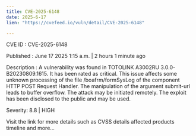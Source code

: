 ```yaml
---
title: CVE-2025-6148
date: 2025-6-17
lien: "https://cvefeed.io/vuln/detail/CVE-2025-6148"

---
```


CVE ID : CVE-2025-6148

Published :  June 17
2025
1:15 a.m. | 2 hours
1 minute ago

Description : A vulnerability was found in TOTOLINK A3002RU 3.0.0-B20230809.1615. It has been rated as critical. This issue affects some unknown processing of the file /boafrm/formSysLog of the component HTTP POST Request Handler. The manipulation of the argument submit-url leads to buffer overflow. The attack may be initiated remotely. The exploit has been disclosed to the public and may be used.

Severity: 8.8 | HIGH

Visit the link for more details
such as CVSS details
affected products
timeline
and more...
